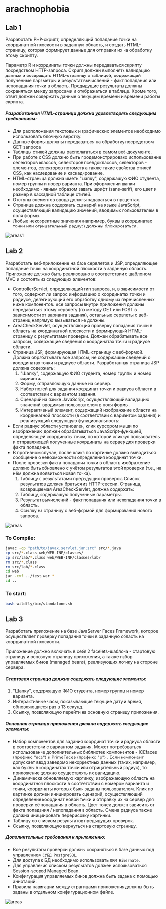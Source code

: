 # arachnophobia

## Lab 1
Разработать PHP-скрипт, определяющий попадание точки на координатной плоскости в заданную область, и создать HTML-страницу, которая формирует данные для отправки их на обработку этому скрипту.

Параметр R и координаты точки должны передаваться скрипту посредством HTTP-запроса. Скрипт должен выполнять валидацию данных и возвращать HTML-страницу с таблицей, содержащей полученные параметры и результат вычислений - факт попадания или непопадания точки в область. Предыдущие результаты должны сохраняться между запросами и отображаться в таблице. Кроме того, ответ должен содержать данные о текущем времени и времени работы скрипта.

##### Разработанная HTML-страница должна удовлетворять следующим требованиям:
- Для расположения текстовых и графических элементов необходимо использовать блочную верстку.
- Данные формы должны передаваться на обработку посредством GET-запроса.
- Таблицы стилей должны располагаться в самом веб-документе.
- При работе с CSS должно быть продемонстрировано использование селекторов классов, селекторов псевдоклассов, селекторов - элементов, селекторов потомств а также такие свойства стилей CSS, как наследование и каскадирование.
- HTML-страница должна иметь "шапку", содержащую ФИО студента, номер группы и новер варианта. При оформлении шапки необходимо - явным образом задать шрифт (sans-serif), его цвет и размер в каскадной таблице стилей.
- Отступы элементов ввода должны задаваться в процентах.
- Страница должна содержать сценарий на языке JavaScript, осуществляющий валидацию значений, вводимых пользователем в поля формы. 
- Любые некорректные значения (например, буквы в координатах точки или отрицательный радиус) должны блокироваться.

![areas1](front/images/areas1.png)

## Lab 2
Разработать веб-приложение на базе сервлетов и JSP, определяющее попадание точки на координатной плоскости в заданную область. Приложение должно быть реализовано в соответствии с шаблоном MVC и состоять из следующих элементов:
- ControllerServlet, определяющий тип запроса, и, в зависимости от того, содержит ли запрос информацию о координатах точки и радиусе, делегирующий его обработку одному из перечисленных ниже компонентов. Все запросы внутри приложения должны передаваться этому сервлету (по методу GET или POST в зависимости от варианта задания), остальные сервлеты с веб-страниц напрямую вызываться не должны.
- AreaCheckServlet, осуществляющий проверку попадания точки в область на координатной плоскости и формирующий HTML-страницу с результатами проверки. Должен обрабатывать все запросы, содержащие сведения о координатах точки и радиусе области.
- Страница JSP, формирующая HTML-страницу с веб-формой. Должна обрабатывать все запросы, не содержащие сведений о координатах точки и радиусе области.
Разработанная страница JSP должна содержать:
    1.	"Шапку", содержащую ФИО студента, номер группы и номер варианта.
    2.	Форму, отправляющую данные на сервер.
    3.	Набор полей для задания координат точки и радиуса области в соответствии с вариантом задания.
    4.	Сценарий на языке JavaScript, осуществляющий валидацию значений, вводимых пользователем в поля формы.
    5.	Интерактивный элемент, содержащий изображение области на координатной плоскости (в соответствии с вариантом задания) и реализующий следующую функциональность:
- Если радиус области установлен, клик курсором мыши по изображению должен обрабатываться JavaScript-функцией, определяющей координаты точки, по которой кликнул пользователь и отправляющей полученные координаты на сервер для проверки факта попадания.
- В противном случае, после клика по картинке должно выводиться сообщение о невозможности определения координат точки.
- После проверки факта попадания точки в область изображение должно быть обновлено с учётом результатов этой проверки (т.е., на нём должна появиться новая точка).
    1.	Таблицу с результатами предыдущих проверок. Список результатов должен браться из HTTP-сессии.
Страница, возвращаемая AreaCheckServlet, должна содержать:
    2.	Таблицу, содержащую полученные параметры.
    3.	Результат вычислений - факт попадания или непопадания точки в область.
    4.	Ссылку на страницу с веб-формой для формирования нового запроса.

![areas](front/images/areas2.png)

### To Compile:
```sh
javac -cp "path/to/javax.servlet.jar;src" src/*.java
cp src/*.class web/WEB-INF/classes/
cp src/lab/*.class web/WEB-INF/classes/lab/
rm src/*.class
rm src/lab/*.class
cd web
jar -cvf ../test.war *
cd ..
```

### To start:
```sh
bash wildfly/bin/standalone.sh
```


## Lab 3
Разработать приложение на базе JavaServer Faces Framework, которое осуществляет проверку попадания точки в заданную
область на координатной плоскости.

Приложение должно включать в себя 2 facelets-шаблона - стартовую страницу и основную страницу приложения, а также набор
управляемых бинов (managed beans), реализующих логику на стороне сервера.

##### Стартовая страница должна содержать следующие элементы:
1. "Шапку", содержащую ФИО студента, номер группы и номер варианта.
2. Интерактивные часы, показывающие текущие дату и время, обновляющиеся раз в 13 секунд.
3. Ссылку, позволяющую перейти на основную страницу приложения.

##### Основная страница приложения должна содержать следующие элементы:
- Набор компонентов для задания координат точки и радиуса области в соответствии с вариантом задания. Может
  потребоваться использование дополнительных библиотек компонентов - ICEfaces (префикс "ace") и PrimeFaces (префикс "p")
  . Если компонент допускает ввод заведомо некорректных данных (таких, например, как буквы в координатах точки или
  отрицательный радиус), то приложение должно осуществлять их валидацию.
- Динамически обновляемую картинку, изображающую область на координатной плоскости в соответствии с номером варианта и
  точки, координаты которых были заданы пользователем. Клик по картинке должен инициировать сценарий, осуществляющий
  определение координат новой точки и отправку их на сервер для проверки её попадания в область. Цвет точек должен
  зависить от факта попадания / непопадания в область. Смена радиуса также должна инициировать перерисовку картинки.
- Таблицу со списком результатов предыдущих проверок.
- Ссылку, позволяющую вернуться на стартовую страницу.

##### Дополнительные требования к приложению:
- Все результаты проверки должны сохраняться в базе данных под управлением `СУБД PostgreSQL`.
- Для доступа к БД необходимо использовать `ORM Hibernate`.
- Для управления списком результатов должен использоваться Session-scoped Managed Bean.
- Конфигурация управляемых бинов должна быть задана с помощью аннотаций.
- Правила навигации между страницами приложения должны быть заданы в отдельном конфигурационном файле.

![areas](front/images/areas3.png)
